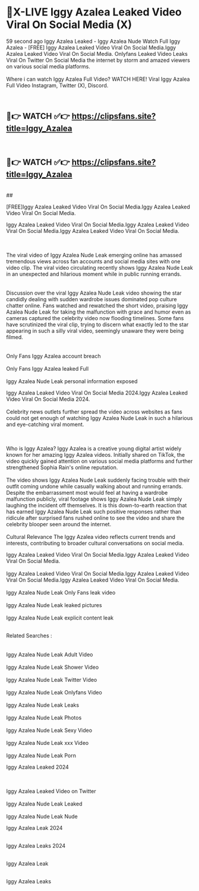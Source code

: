 # 🔴X-LIVE Iggy Azalea Leaked Video Viral On Social Media (X)<br>


59 second ago Iggy Azalea Leaked  - Iggy Azalea Nude  Watch Full Iggy Azalea - [FREE] Iggy Azalea Leaked Video Viral On Social Media.Iggy Azalea Leaked Video Viral On Social Media.   Onlyfans Leaked Video Leaks Viral On Twitter On Social Media the internet by storm and amazed viewers on various social media platforms. <br><br>
Where i can watch Iggy Azalea Full Video? WATCH HERE! Viral Iggy Azalea Full Video Instagram, Twitter (X), Discord. <br>


 <br>

##  🔴👉 WATCH ✅👉  <a href="https://clipsfans.site?title=Iggy_Azalea&ref=git">https://clipsfans.site?title=Iggy_Azalea</a> <br>
  <br>

##  🔴👉 WATCH ✅👉  <a href="https://clipsfans.site?title=Iggy_Azalea&ref=git">https://clipsfans.site?title=Iggy_Azalea</a> <br>
  <br>
  ##



[FREE]Iggy Azalea Leaked Video Viral On Social Media.Iggy Azalea Leaked Video Viral On Social Media. <br>

Iggy Azalea Leaked Video Viral On Social Media.Iggy Azalea Leaked Video Viral On Social Media.Iggy Azalea Leaked Video Viral On Social Media. <br>


  <br>

  <br>
The viral video of Iggy Azalea Nude Leak emerging online has amassed tremendous views across fan accounts and social media sites with one video clip. The viral video circulating recently shows Iggy Azalea Nude Leak in an unexpected and hilarious moment while in public running errands.<br>
<br>


<br>
Discussion over the viral Iggy Azalea Nude Leak video showing the star candidly dealing with sudden wardrobe issues dominated pop culture chatter online. Fans watched and rewatched the short video, praising Iggy Azalea Nude Leak for taking the malfunction with grace and humor even as cameras captured the celebrity video now flooding timelines. Some fans have scrutinized the viral clip, trying to discern what exactly led to the star appearing in such a silly viral video, seemingly unaware they were being filmed.<br>
<br>
<br> 
Only Fans Iggy Azalea account breach<br>
<br>
Only Fans Iggy Azalea leaked Full <br>
<br>
Iggy Azalea Nude Leak personal information exposed<br>

Iggy Azalea Leaked Video Viral On Social Media 2024.Iggy Azalea Leaked Video Viral On Social Media 2024. <br>
<br>
Celebrity news outlets further spread the video across websites as fans could not get enough of watching Iggy Azalea Nude Leak in such a hilarious and eye-catching viral moment.<br>
<br>

<br>
Who is Iggy Azalea? Iggy Azalea is a creative young digital artist widely known for her amazing Iggy Azalea videos. Initially shared on TikTok, the video quickly gained attention on various social media platforms and further strengthened Sophia Rain's online reputation.<br>
<br>
The video shows Iggy Azalea Nude Leak suddenly facing trouble with their outfit coming undone while casually walking about and running errands. Despite the embarrassment most would feel at having a wardrobe malfunction publicly, viral footage shows Iggy Azalea Nude Leak simply laughing the incident off themselves. It is this down-to-earth reaction that has earned Iggy Azalea Nude Leak such positive responses rather than ridicule after surprised fans rushed online to see the video and share the celebrity blooper seen around the internet.<br>
<br>
Cultural Relevance The Iggy Azalea video reflects current trends and interests, contributing to broader cultural conversations on social media.<br>

Iggy Azalea Leaked Video Viral On Social Media.Iggy Azalea Leaked Video Viral On Social Media.<br>
<br>
Iggy Azalea Leaked Video Viral On Social Media.Iggy Azalea Leaked Video Viral On Social Media.Iggy Azalea Leaked Video Viral On Social Media.<br>
<br>
Iggy Azalea Nude Leak Only Fans leak video<br>
<br>
Iggy Azalea Nude Leak leaked pictures<br>
<br>
Iggy Azalea Nude Leak explicit content leak<br>


<br>
Related Searches :<br>
<br>

<br>
Iggy Azalea Nude Leak Adult Video<br>
<br>
Iggy Azalea Nude Leak Shower Video<br>
<br>
Iggy Azalea Nude Leak Twitter Video<br>
<br>
Iggy Azalea Nude Leak Onlyfans Video<br>
<br>
Iggy Azalea Nude Leak Leaks<br>
<br>
Iggy Azalea Nude Leak Photos<br>

<br>
Iggy Azalea Nude Leak Sexy Video<br>
<br>
Iggy Azalea Nude Leak xxx Video<br>
<br>
Iggy Azalea Nude Leak Porn<br>

Iggy Azalea  Leaked 2024 <br> <br>
<br>

Iggy Azalea Leaked Video on Twitter <br>
<br>
Iggy Azalea Nude Leak Leaked<br>
<br>
Iggy Azalea Nude Leak Nude<br>


Iggy Azalea  Leak 2024 <br> <br>



Iggy Azalea  Leaks 2024 <br> <br>



 
Iggy Azalea  Leak<br> <br>



Iggy Azalea  Leaks<br> <br>





</p>




 



</p>










